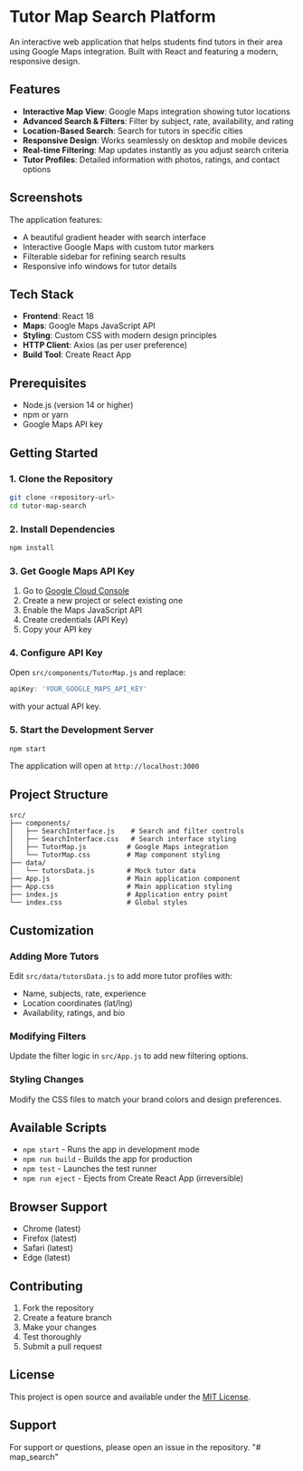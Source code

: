 # Tutor Map Search Platform

An interactive web application that helps students find tutors in their area using Google Maps integration. Built with React and featuring a modern, responsive design.

## Features

- **Interactive Map View**: Google Maps integration showing tutor locations
- **Advanced Search & Filters**: Filter by subject, rate, availability, and rating
- **Location-Based Search**: Search for tutors in specific cities
- **Responsive Design**: Works seamlessly on desktop and mobile devices
- **Real-time Filtering**: Map updates instantly as you adjust search criteria
- **Tutor Profiles**: Detailed information with photos, ratings, and contact options

## Screenshots

The application features:
- A beautiful gradient header with search interface
- Interactive Google Maps with custom tutor markers
- Filterable sidebar for refining search results
- Responsive info windows for tutor details

## Tech Stack

- **Frontend**: React 18
- **Maps**: Google Maps JavaScript API
- **Styling**: Custom CSS with modern design principles
- **HTTP Client**: Axios (as per user preference)
- **Build Tool**: Create React App

## Prerequisites

- Node.js (version 14 or higher)
- npm or yarn
- Google Maps API key

## Getting Started

### 1. Clone the Repository
```bash
git clone <repository-url>
cd tutor-map-search
```

### 2. Install Dependencies
```bash
npm install
```

### 3. Get Google Maps API Key
1. Go to [Google Cloud Console](https://console.cloud.google.com/)
2. Create a new project or select existing one
3. Enable the Maps JavaScript API
4. Create credentials (API Key)
5. Copy your API key

### 4. Configure API Key
Open `src/components/TutorMap.js` and replace:
```javascript
apiKey: 'YOUR_GOOGLE_MAPS_API_KEY'
```
with your actual API key.

### 5. Start the Development Server
```bash
npm start
```

The application will open at `http://localhost:3000`

## Project Structure

```
src/
├── components/
│   ├── SearchInterface.js    # Search and filter controls
│   ├── SearchInterface.css   # Search interface styling
│   ├── TutorMap.js          # Google Maps integration
│   └── TutorMap.css         # Map component styling
├── data/
│   └── tutorsData.js        # Mock tutor data
├── App.js                   # Main application component
├── App.css                  # Main application styling
├── index.js                 # Application entry point
└── index.css                # Global styles
```

## Customization

### Adding More Tutors
Edit `src/data/tutorsData.js` to add more tutor profiles with:
- Name, subjects, rate, experience
- Location coordinates (lat/lng)
- Availability, ratings, and bio

### Modifying Filters
Update the filter logic in `src/App.js` to add new filtering options.

### Styling Changes
Modify the CSS files to match your brand colors and design preferences.

## Available Scripts

- `npm start` - Runs the app in development mode
- `npm run build` - Builds the app for production
- `npm test` - Launches the test runner
- `npm run eject` - Ejects from Create React App (irreversible)

## Browser Support

- Chrome (latest)
- Firefox (latest)
- Safari (latest)
- Edge (latest)

## Contributing

1. Fork the repository
2. Create a feature branch
3. Make your changes
4. Test thoroughly
5. Submit a pull request

## License

This project is open source and available under the [MIT License](LICENSE).

## Support

For support or questions, please open an issue in the repository. "# map_search" 
